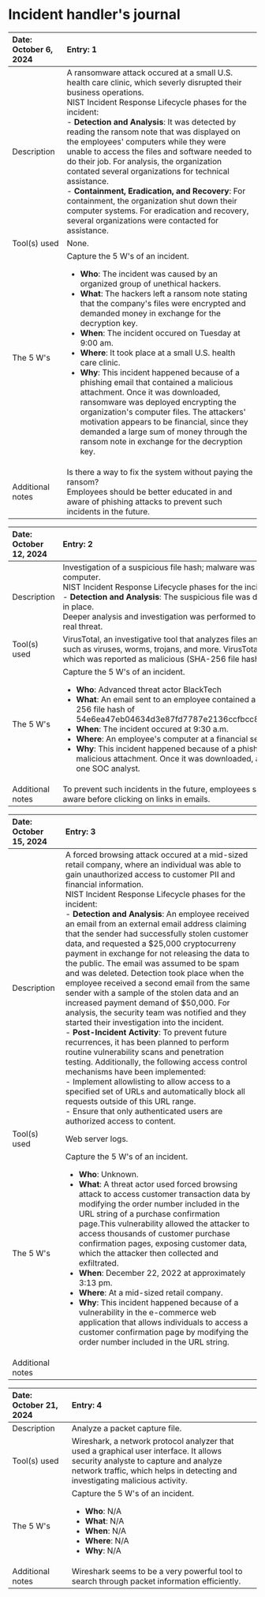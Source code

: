 <h1>Incident handler's journal</h1>

|Date: October 6, 2024	|Entry: 1|
|:-----------------------|:--------|
Description	|A ransomware attack occured at a small U.S. health care clinic, which severly disrupted their business operations.<br/> NIST Incident Response Lifecycle phases for the incident:<br/>- <b>Detection and Analysis</b>: It was detected by reading the ransom note that was displayed on the employees' computers while they were unable to access the files and software needed to do their job. For analysis, the organization contated several organizations for technical assistance.<br/>- <b>Containment, Eradication, and Recovery</b>: For containment, the organization shut down their computer systems. For eradication and recovery, several organizations were contacted for assistance.|
|Tool(s) used	|None.|
|The 5 W's 	|Capture the 5 W's of an incident.<ul><li><b>Who</b>: The incident was caused by an organized group of unethical hackers.</li><li><b>What</b>: The hackers left a ransom note stating that the company's files were encrypted and demanded money in exchange for the decryption key.</li><li><b>When</b>: The incident occured on Tuesday at 9:00 am.</li><li><b>Where</b>: It took place at a small U.S. health care clinic.</li><li><b>Why</b>: This incident happened because of a phishing email that contained a malicious attachment. Once it was downloaded, ransomware was deployed encrypting the organization's computer files. The attackers' motivation appears to be financial, since they demanded a large sum of money through the ransom note in exchange for the decryption key.</li></ul>|
|Additional notes	|Is there a way to fix the system without paying the ransom?</br>Employees should be better educated in and aware of phishing attacks to prevent such incidents in the future.|



|Date: October 12, 2024	|Entry: 2|
|:-----------------------|:--------|
|Description|	Investigation of a suspicious file hash; malware was downloaded on an employee's computer.<br/>NIST Incident Response Lifecycle phases for the incident:<br/>- <b>Detection and Analysis</b>: The suspicious file was detected by the security systems in place.<br/>Deeper analysis and investigation was performed to determine if the alert signified a real threat.|
|Tool(s) used|	VirusTotal, an investigative tool that analyzes files and URLs for malicious content such as viruses, worms, trojans, and more. VirusTotal was used to analyze a file hash, which was reported as malicious (SHA-256 file hash).|
|The 5 W's| 	Capture the 5 W's of an incident. <ul><li><b>Who</b>: Advanced threat actor BlackTech </li><li><b>What</b>: An email sent to an employee contained a malicious file attachment (SHA-256 file hash of 54e6ea47eb04634d3e87fd7787e2136ccfbcc80ade34f246a12cf93bab527f6b.</li> <li><b>When</b>: The incident occured at 9:30 a.m. </li><li><b>Where</b>: An employee's computer at a financial services company. </li><li><b>Why</b>: This incident happened because of a phishing email that contained a malicious attachment. Once it was downloaded, an alert was received by a level one SOC analyst.</li></ul>|
|Additional notes|	To prevent such incidents in the future, employees should be trained to be more aware before clicking on links in emails.|



|Date: October 15, 2024	|Entry: 3|
|:-----------------------|:--------|
|Description|	A forced browsing attack occured at a mid-sized retail company, where an individual was able to gain unauthorized access to customer PII and financial information. <br/>NIST Incident Response Lifecycle phases for the incident:<br/> - <b>Detection and Analysis</b>: An employee received an email from an external email address claiming that the sender had successfully stolen customer data, and requested a $25,000 cryptocurreny payment in exchange for not releasing the data to the public. The email was assumed to be spam and was deleted. Detection took place when the employee received a second email from the same sender with a sample of the stolen data and an increased payment demand of $50,000. For analysis, the security team was notified and they started their investigation into the incident. <br/>- <b>Post-Incident Activity</b>: To prevent future recurrences, it has been planned to perform routine vulnerability scans and penetration testing. Additionally, the following access control mechanisms have been implemented:<br/>    - Implement allowlisting to allow access to a specified set of URLs and automatically block all requests outside of this URL range.<br/>- Ensure that only authenticated users are authorized access to content.|
|Tool(s) used	|Web server logs.|
|The 5 W's |	Capture the 5 W's of an incident.<ul><li><b>Who</b>: Unknown.</li> <li><b>What</b>: A threat actor used forced browsing attack to access customer transaction data by modifying the order number included in the URL string of a purchase confirmation page.This vulnerability allowed the attacker to access thousands of customer purchase confirmation pages, exposing customer data, which the attacker then collected and exfiltrated.</li><li><b>When</b>: December 22, 2022 at approximately 3:13 pm.</li><li><b>Where</b>: At a mid-sized retail company.</li><li><b>Why</b>: This incident happened because of a vulnerability in the e-commerce web application that allows individuals to access a customer confirmation page by modifying the order number included in the URL string.</li></ul>
|Additional notes| |	



|Date: October 21, 2024	|Entry: 4|
|:-----------------------|:--------|
|Description|	Analyze a packet capture file.|
|Tool(s) used	|Wireshark, a network protocol analyzer that used a graphical user interface. It allows security analyste to capture and analyze network traffic, which helps in detecting and investigating malicious activity.|
|The 5 W's |	Capture the 5 W's of an incident. <ul><li><b>Who</b>: N/A </li><li><b>What</b>: N/A</li><li> <b>When</b>: N/A </li><li><b>Where</b>: N/A </li><li><b>Why</b>: N/A</li></ul>|
|Additional notes|	Wireshark seems to be a very powerful tool to search through packet information efficiently. |
